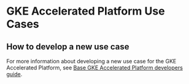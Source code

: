# GKE Accelerated Platform Use Cases

## How to develop a new use case

For more information about developing a new use case for the GKE Accelerated
Platform, see
[Base GKE Accelerated Platform developers guide](/platforms/gke/base/use-cases/DEVELOPER.md).

